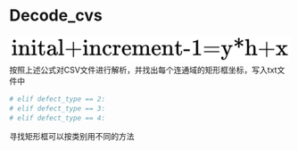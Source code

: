 # Decode_cvs
![image](https://github.com/earthpopo/Decode_cvs/blob/master/mathpix.png)
按照上述公式对CSV文件进行解析，并找出每个连通域的矩形框坐标，写入txt文件中
```python
# elif defect_type == 2:
# elif defect_type == 3:
# elif defect_type == 4:
```        
寻找矩形框可以按类别用不同的方法
